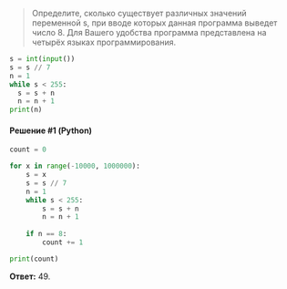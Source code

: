 > Определите, сколько существует различных значений переменной s, при вводе которых данная программа выведет число 8. Для Вашего удобства программа представлена на четырёх языках программирования.

```python
s = int(input())
s = s // 7
n = 1
while s < 255:
  s = s + n
  n = n + 1
print(n)
```

#### Решение #1 (Python)
```python
count = 0

for x in range(-10000, 1000000):
    s = x
    s = s // 7
    n = 1
    while s < 255:
        s = s + n
        n = n + 1
    
    if n == 8:
        count += 1

print(count)
```
**Ответ:** 49.
